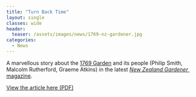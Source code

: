 ```yaml
---
title: "Turn Back Time"
layout: single
classes: wide
header:
  teaser: /assets/images/news/1769-nz-gardener.jpg
categories:
  - News
---
```


A marvellous story about the [1769 Garden](/1769-garden) and its people (Philip Smith, Malcolm Rutherford, Graeme Atkins) in the latest [*New Zealand Gardener* ​magazine](https://www.facebook.com/nzgardener/).

[View the article here (PDF)](/assets/documents/1769NzGardenerArticle.pdf)

